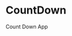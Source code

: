 # CountDown
 Count Down App
      
              
                                                                             
                                                                                         
                                                                                              
                                                                                     
                                                                    
                                            
                         
                   
    
 
   
